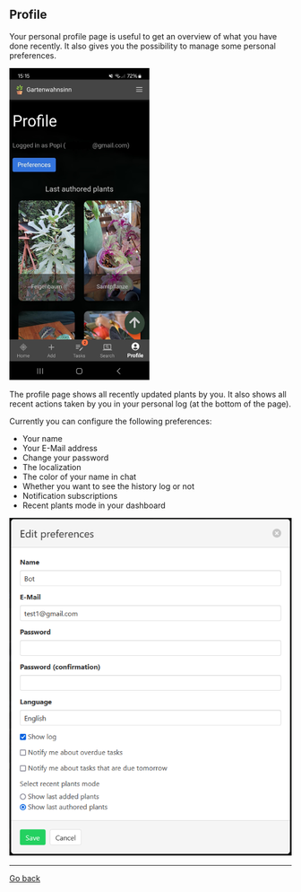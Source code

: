 ## Profile

Your personal profile page is useful to get an overview of what you have done recently.
It also gives you the possibility to manage some personal preferences.

<img src="gfx/Screenshot_20231219_151550_HortusFox.jpg" alt="screenshot" width="250"/>

The profile page shows all recently updated plants by you. It also shows all recent actions
taken by you in your personal log (at the bottom of the page).

Currently you can configure the following preferences:
- Your name
- Your E-Mail address
- Change your password
- The localization
- The color of your name in chat
- Whether you want to see the history log or not
- Notification subscriptions
- Recent plants mode in your dashboard

<img src="gfx/Screenshot 2024-01-05 143407.png" alt="screenshot"/>

<p><hr/></p>

[Go back](index.md)